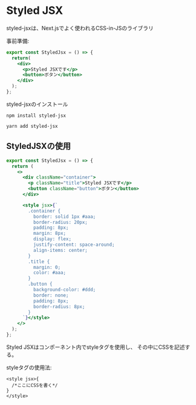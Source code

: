# Styled JSX
styled-jsxは、Next.jsでよく使われるCSS-in-JSのライブラリ

事前準備:
~~~:StyledJsx.jsx
export const StyledJsx = () => {
  return(
    <div>
      <p>Styled JSXです</p>
      <button>ボタン</button>
    </div>
  );
};
~~~

styled-jsxのインストール
~~~
npm install styled-jsx

yarn add styled-jsx
~~~

## StyledJSXの使用
~~~:StyledJsx.jsx
export const StyledJsx = () => {
  return (
    <>
      <div className="container">
        <p className="title">Styled JSXです</p>
        <button className="button">ボタン</button>
      </div>

      <style jsx>{`
        .container {
          border: solid 1px #aaa;
          border-radius: 20px;
          padding: 8px;
          margin: 8px;
          display: flex;
          justify-content: space-around;
          align-items: center;
        }
        .title {
          margin: 0;
          color: #aaa;
        }
        .button {
          background-color: #ddd;
          border: none;
          padding: 8px;
          border-radius: 8px;
        }
      `}</style>
    </>
  );
};
~~~

Styled JSXはコンポーネント内でstyleタグを使用し、
その中にCSSを記述する。

styleタグの使用法:
~~~
<style jsx>{
  /*ここにCSSを書く*/
}
</style>
~~~